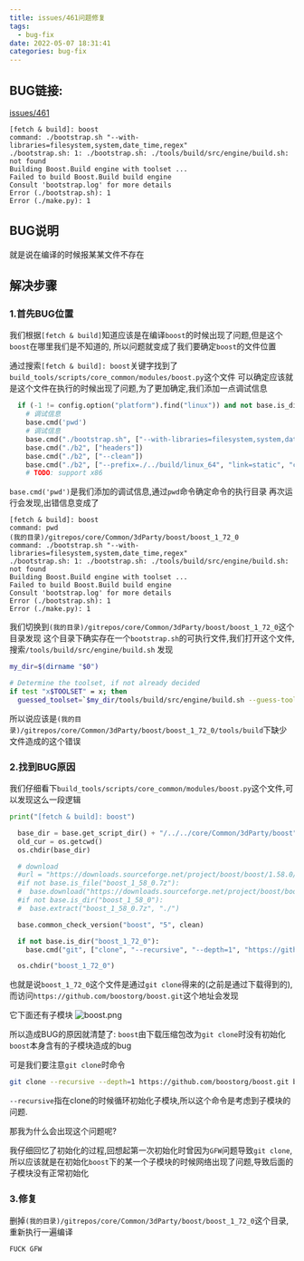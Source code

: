 ```yaml
---
title: issues/461问题修复
tags:
  - bug-fix
date: 2022-05-07 18:31:41
categories: bug-fix
---
```


## BUG链接:
[issues/461](https://github.com/ONLYOFFICE/build_tools/issues/461)

```text
[fetch & build]: boost
command: ./bootstrap.sh "--with-libraries=filesystem,system,date_time,regex"
./bootstrap.sh: 1: ./bootstrap.sh: ./tools/build/src/engine/build.sh: not found
Building Boost.Build engine with toolset ... 
Failed to build Boost.Build build engine
Consult 'bootstrap.log' for more details
Error (./bootstrap.sh): 1
Error (./make.py): 1
```

## BUG说明

就是说在编译的时候报某某文件不存在

## 解决步骤

### 1.首先BUG位置

我们根据`[fetch & build]`知道应该是在编译`boost`的时候出现了问题,但是这个`boost`在哪里我们是不知道的,
所以问题就变成了我们要确定`boost`的文件位置

通过搜索`[fetch & build]: boost`关键字找到了`build_tools/scripts/core_common/modules/boost.py`这个文件
可以确定应该就是这个文件在执行的时候出现了问题,为了更加确定,我们添加一点调试信息

```py
  if (-1 != config.option("platform").find("linux")) and not base.is_dir("../build/linux_64"):
    # 调试信息
    base.cmd('pwd')
    # 调试信息
    base.cmd("./bootstrap.sh", ["--with-libraries=filesystem,system,date_time,regex"])
    base.cmd("./b2", ["headers"])
    base.cmd("./b2", ["--clean"])
    base.cmd("./b2", ["--prefix=./../build/linux_64", "link=static", "cxxflags=-fPIC", "install"])    
    # TODO: support x86
```

`base.cmd('pwd')`是我们添加的调试信息,通过`pwd`命令确定命令的执行目录
再次运行会发现,出错信息变成了
```text
[fetch & build]: boost
command: pwd
(我的目录)/gitrepos/core/Common/3dParty/boost/boost_1_72_0
command: ./bootstrap.sh "--with-libraries=filesystem,system,date_time,regex"
./bootstrap.sh: 1: ./bootstrap.sh: ./tools/build/src/engine/build.sh: not found
Building Boost.Build engine with toolset ... 
Failed to build Boost.Build build engine
Consult 'bootstrap.log' for more details
Error (./bootstrap.sh): 1
Error (./make.py): 1
```
我们切换到`(我的目录)/gitrepos/core/Common/3dParty/boost/boost_1_72_0`这个目录发现
这个目录下确实存在一个`bootstrap.sh`的可执行文件,我们打开这个文件,搜索`/tools/build/src/engine/build.sh`
发现

```sh
my_dir=$(dirname "$0")

# Determine the toolset, if not already decided
if test "x$TOOLSET" = x; then
  guessed_toolset=`$my_dir/tools/build/src/engine/build.sh --guess-toolset`
```

所以说应该是`(我的目录)/gitrepos/core/Common/3dParty/boost/boost_1_72_0/tools/build`下缺少文件造成的这个错误

### 2.找到BUG原因

我们仔细看下`build_tools/scripts/core_common/modules/boost.py`这个文件,可以发现这么一段逻辑
```python
print("[fetch & build]: boost")

  base_dir = base.get_script_dir() + "/../../core/Common/3dParty/boost"
  old_cur = os.getcwd()
  os.chdir(base_dir)

  # download
  #url = "https://downloads.sourceforge.net/project/boost/boost/1.58.0/boost_1_58_0.7z"  
  #if not base.is_file("boost_1_58_0.7z"):
  #  base.download("https://downloads.sourceforge.net/project/boost/boost/1.58.0/boost_1_58_0.7z", "boost_1_58_0.7z")
  #if not base.is_dir("boost_1_58_0"):
  #  base.extract("boost_1_58_0.7z", "./")

  base.common_check_version("boost", "5", clean)

  if not base.is_dir("boost_1_72_0"):
    base.cmd("git", ["clone", "--recursive", "--depth=1", "https://github.com/boostorg/boost.git", "boost_1_72_0", "-b" "boost-1.72.0"])

  os.chdir("boost_1_72_0")
```
也就是说`boost_1_72_0`这个文件是通过`git clone`得来的(之前是通过下载得到的),而访问`https://github.com/boostorg/boost.git`这个地址会发现

它下面还有子模块
![boost.png](/assets/images/bug-fix/boost.png)


所以造成BUG的原因就清楚了:
`boost`由下载压缩包改为`git clone`时没有初始化`boost`本身含有的子模块造成的bug

可是我们要注意`git clone`时命令

```bash
git clone --recursive --depth=1 https://github.com/boostorg/boost.git boost_1_72_0 -b boost-1.72.0
```

`--recursive`指在clone的时候循环初始化子模块,所以这个命令是考虑到子模块的问题.

那我为什么会出现这个问题呢?

我仔细回忆了初始化的过程,回想起第一次初始化时曾因为`GFW`问题导致`git clone`,所以应该就是在初始化`boost`下的某一个子模块的时候网络出现了问题,导致后面的子模块没有正常初始化

### 3.修复

删掉`(我的目录)/gitrepos/core/Common/3dParty/boost/boost_1_72_0`这个目录,重新执行一遍编译

`FUCK GFW`
